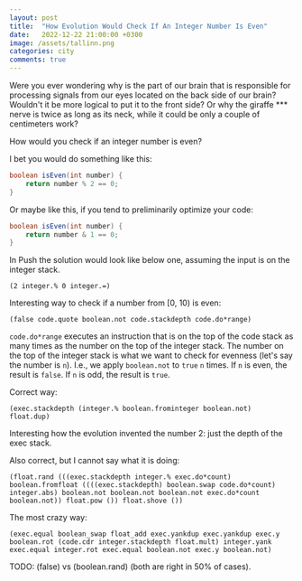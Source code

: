 ```yaml
---
layout: post
title:  "How Evolution Would Check If An Integer Number Is Even"
date:   2022-12-22 21:00:00 +0300
image: /assets/tallinn.png
categories: city
comments: true
---
```


Were you ever wondering why is the part of our brain that is responsible for processing signals from our eyes located on the back side of our brain? Wouldn't it be more logical to put it to the front side? Or why the giraffe *** nerve is twice as long as its neck, while it could be only a couple of centimeters work?

How would you check if an integer number is even?

I bet you would do something like this:

```java
boolean isEven(int number) {
    return number % 2 == 0;
}
```

Or maybe like this, if you tend to preliminarily optimize your code:

```java
boolean isEven(int number) {
    return number & 1 == 0;
}
```

In Push the solution would look like below one, assuming the input is on the integer stack.
```push
(2 integer.% 0 integer.=)
```

Interesting way to check if a number from [0, 10) is even:

```push
(false code.quote boolean.not code.stackdepth code.do*range)
```

`code.do*range` executes an instruction that is on the top of the code stack as many times as the number on the top
of the integer stack. The number on the top of the integer stack is what we want to check for evenness (let's say the
number is `n`). I.e., we apply `boolean.not` to `true` `n` times. If `n` is even, the result is `false`. If `n` is odd,
the result is `true`.

Correct way:
```push
(exec.stackdepth (integer.% boolean.frominteger boolean.not) float.dup)
```
Interesting how the evolution invented the number 2: just the depth of the exec stack.

Also correct, but I cannot say what it is doing:
```push
(float.rand (((exec.stackdepth integer.% exec.do*count) boolean.fromfloat ((((exec.stackdepth) boolean.swap code.do*count) integer.abs) boolean.not boolean.not boolean.not exec.do*count boolean.not)) float.pow ()) float.shove ())
```

The most crazy way:
```push
(exec.equal boolean_swap float_add exec.yankdup exec.yankdup exec.y boolean.rot (code.cdr integer.stackdepth float.mult) integer.yank exec.equal integer.rot exec.equal boolean.not exec.y boolean.not)
```

TODO: (false) vs (boolean.rand) (both are right in 50% of cases).
